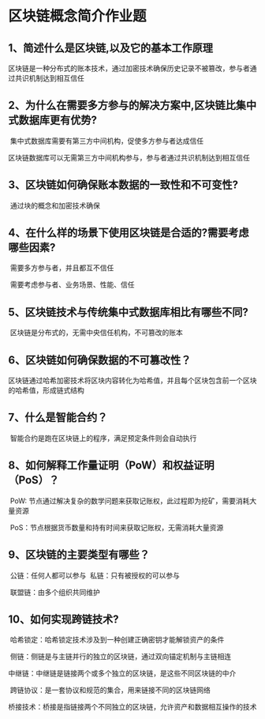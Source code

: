 # 区块链概念简介作业题

## 1、简述什么是区块链,以及它的基本工作原理

​	区块链是一种分布式的账本技术，通过加密技术确保历史记录不被篡改，参与者通过共识机制达到相互信任



## 2、为什么在需要多方参与的解决方案中,区块链比集中式数据库更有优势?

​	集中式数据库需要有第三方中间机构，促使多方参与者达成信任

​	区块链数据库可以无需第三方中间机构参与，参与者通过共识机制达到相互信任



## 3、区块链如何确保账本数据的一致性和不可变性?

​	通过块的概念和加密技术确保



## 4、在什么样的场景下使用区块链是合适的?需要考虑哪些因素?

​	需要多方参与者，并且都互不信任

​	需要考虑参与者、业务场景、性能、信任



## 5、区块链技术与传统集中式数据库相比有哪些不同?

​	区块链是分布式的，无需中央信任机构，不可篡改的账本



## 6、区块链如何确保数据的不可篡改性？

​	区块链通过哈希加密技术将区块内容转化为哈希值，并且每个区块包含前一个区块的哈希值，形成链式结构



## 7、什么是智能合约？

​	智能合约是跑在区块链上的程序，满足预定条件则会自动执行



## 8、如何解释工作量证明（PoW）和权益证明（PoS）？

​	PoW: 节点通过解决复杂的数学问题来获取记账权，此过程即为挖矿，需要消耗大量资源

​	PoS：节点根据货币数量和持有时间来获取记账权，无需消耗大量资源



## 9、区块链的主要类型有哪些？

​	公链：任何人都可以参与
​	私链：只有被授权的可以参与

​	联盟链：由多个组织共同维护

## 10、如何实现跨链技术?

​	哈希锁定：哈希锁定技术涉及到一种创建正确密钥才能解锁资产的条件

​	侧链：侧链是与主链并行的独立的区块链，通过双向锚定机制与主链相连

​	中继链：中继链是链接两个或多个独立的区块链，是这些不同区块链的中介

​	跨链协议：是一套协议和规范的集合，用来链接不同的区块链网络

​	桥接技术：桥接是指链接两个不同独立的区块链，允许资产和数据相互操作的技术

